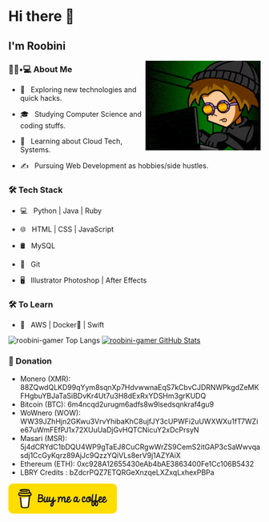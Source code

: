 # Hi there 👋<h2> I'm Roobini</h2>

<img align='right' src="https://raw.githubusercontent.com/roobini-gamer/roobini-gamer/main/hackergif.gif" width="230">

<h3> 👨🏻•💻 About Me </h3>


- 🤔 &nbsp; Exploring new technologies and quick hacks.

- 🎓 &nbsp; Studying Computer Science and coding stuffs.

- 🌱 &nbsp; Learning about Cloud Tech, Systems.

- ✍️ &nbsp; Pursuing Web Development as hobbies/side hustles.


<h3> 🛠 Tech Stack </h3>


- 💻 &nbsp; Python | Java | Ruby 

- 🌐 &nbsp; HTML | CSS | JavaScript

- 🛢 &nbsp; MySQL

- 🔧 &nbsp; Git 

- 🖥 &nbsp; Illustrator  Photoshop | After Effects 


<h3> 🛠 To Learn </h3>

- 🔧 &nbsp; AWS | Docker🐳 | Swift


![roobini-gamer Top Langs](https://github-readme-stats.vercel.app/api/top-langs/?username=roobini-gamer&theme=radical&layout=compact) [![roobini-gamer GitHub Stats](https://github-readme-stats.vercel.app/api?username=roobini-gamer&theme=radical&show_icons=true)](https://github.com/roobini-gamer) 

<h3> 💸 Donation </h3>

- Monero   (XMR): 88ZQwdQLKD99qYym8sqnXp7HdvwwnaEqS7kCbvCJDRNWPkgdZeMKFHgbuYBJaTaSiBDvKr4Ut7u3H8dExRxYDSHm3grKUDQ
- Bitcoin  (BTC): 6m4ncqd2urugm6adfs8w9lsedsqnkraf4gu9
- WoWnero  (WOW): WW39JZhHjn2GKwu3VrvYhibaKhC8ujfJY3cUPWFi2uUWXWXu1fT7WZie67uWmFEfPJ1x72XUuUaDjGvHQTCNicuY2xDcPrsyN
- Masari   (MSR): 5j4dCRYdC1bDQU4WP9gTaEJ8CuCRgwWrZS9CemS2itGAP3cSaWwvqasdj1CcGyKqrz89AjJc9QzzYQiVLs8erV9j1AZYAiX
- Ethereum (ETH): 0xc928A12655430eAb4bAE3863400Fe1Cc106B5432
- LBRY Credits  : bZdcrPQZ7ETQRGeXnzqeLXZxqLxhexPBPa

<a href="https://www.buymeacoffee.com/roobinihamza" target="_blank"><img src="https://raw.githubusercontent.com/roobini-gamer/roobini-gamer/main/buymeacoffee.webp" alt="Buy Me A Coffee" style="height: 60px !important;width: 217px !important;" ></a>

